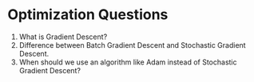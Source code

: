 
# Optimization Questions

1. What is Gradient Descent? 
2. Difference between Batch Gradient Descent and Stochastic Gradient Descent.
3. When should we use an algorithm like Adam instead of Stochastic Gradient Descent?
